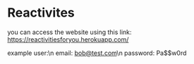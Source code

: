 # Reactivites

you can access the website using this link:
https://reactivitiesforyou.herokuapp.com/


example user:\n
email: bob@test.com\n
password: Pa$$w0rd
